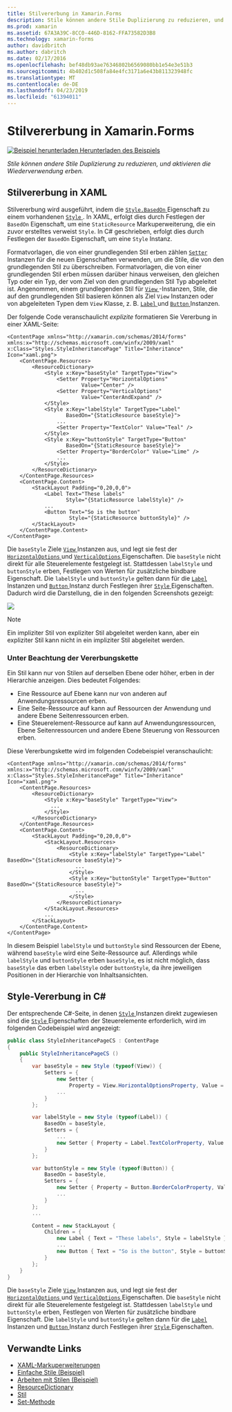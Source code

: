 ```yaml
---
title: Stilvererbung in Xamarin.Forms
description: Stile können andere Stile Duplizierung zu reduzieren, und aktivieren die Wiederverwendung erben. In diesem Artikel wird erläutert, wie stilvererbung in einer Xamarin.Forms-Anwendung ausgeführt wird.
ms.prod: xamarin
ms.assetid: 67A3A39C-8CC0-446D-8162-FFA73582D3B8
ms.technology: xamarin-forms
author: davidbritch
ms.author: dabritch
ms.date: 02/17/2016
ms.openlocfilehash: bef48db93ae76346802b6569080bb1e54e3e51b3
ms.sourcegitcommit: 4b402d1c508fa84e4fc3171a6e43b811323948fc
ms.translationtype: MT
ms.contentlocale: de-DE
ms.lasthandoff: 04/23/2019
ms.locfileid: "61394011"
---
```

# <a name="style-inheritance-in-xamarinforms"></a>Stilvererbung in Xamarin.Forms

[![Beispiel herunterladen](~/media/shared/download.png) Herunterladen des Beispiels](https://developer.xamarin.com/samples/xamarin-forms/UserInterface/Styles/BasicStyles/)

_Stile können andere Stile Duplizierung zu reduzieren, und aktivieren die Wiederverwendung erben._

## <a name="style-inheritance-in-xaml"></a>Stilvererbung in XAML

Stilvererbung wird ausgeführt, indem die [ `Style.BasedOn` ](xref:Xamarin.Forms.Style.BasedOn) Eigenschaft zu einem vorhandenen [ `Style` ](xref:Xamarin.Forms.Style). In XAML, erfolgt dies durch Festlegen der `BasedOn` Eigenschaft, um eine `StaticResource` Markuperweiterung, die ein zuvor erstelltes verweist `Style`. In C# geschrieben, erfolgt dies durch Festlegen der `BasedOn` Eigenschaft, um eine `Style` Instanz.

Formatvorlagen, die von einer grundlegenden Stil erben zählen [ `Setter` ](xref:Xamarin.Forms.Setter) Instanzen für die neuen Eigenschaften verwenden, um die Stile, die von den grundlegenden Stil zu überschreiben. Formatvorlagen, die von einer grundlegenden Stil erben müssen darüber hinaus verweisen, den gleichen Typ oder ein Typ, der vom Ziel von den grundlegenden Stil Typ abgeleitet ist. Angenommen, einem grundlegenden Stil für [ `View` ](xref:Xamarin.Forms.View) -Instanzen, Stile, die auf den grundlegenden Stil basieren können als Ziel `View` Instanzen oder von abgeleiteten Typen dem `View` Klasse, z. B. [ `Label` ](xref:Xamarin.Forms.Label) und [ `Button` ](xref:Xamarin.Forms.Button) Instanzen.

Der folgende Code veranschaulicht *explizite* formatieren Sie Vererbung in einer XAML-Seite:

```xaml
<ContentPage xmlns="http://xamarin.com/schemas/2014/forms" xmlns:x="http://schemas.microsoft.com/winfx/2009/xaml" x:Class="Styles.StyleInheritancePage" Title="Inheritance" Icon="xaml.png">
    <ContentPage.Resources>
        <ResourceDictionary>
            <Style x:Key="baseStyle" TargetType="View">
                <Setter Property="HorizontalOptions"
                        Value="Center" />
                <Setter Property="VerticalOptions"
                        Value="CenterAndExpand" />
            </Style>
            <Style x:Key="labelStyle" TargetType="Label"
                   BasedOn="{StaticResource baseStyle}">
                ...
                <Setter Property="TextColor" Value="Teal" />
            </Style>
            <Style x:Key="buttonStyle" TargetType="Button"
                   BasedOn="{StaticResource baseStyle}">
                <Setter Property="BorderColor" Value="Lime" />
                ...
            </Style>
        </ResourceDictionary>
    </ContentPage.Resources>
    <ContentPage.Content>
        <StackLayout Padding="0,20,0,0">
            <Label Text="These labels"
                   Style="{StaticResource labelStyle}" />
            ...
            <Button Text="So is the button"
                    Style="{StaticResource buttonStyle}" />
        </StackLayout>
    </ContentPage.Content>
</ContentPage>
```

Die `baseStyle` Ziele [ `View` ](xref:Xamarin.Forms.View) Instanzen aus, und legt sie fest der [ `HorizontalOptions` ](xref:Xamarin.Forms.View.HorizontalOptions) und [ `VerticalOptions` ](xref:Xamarin.Forms.View.VerticalOptions) Eigenschaften. Die `baseStyle` nicht direkt für alle Steuerelemente festgelegt ist. Stattdessen `labelStyle` und `buttonStyle` erben, Festlegen von Werten für zusätzliche bindbare Eigenschaft. Die `labelStyle` und `buttonStyle` gelten dann für die [ `Label` ](xref:Xamarin.Forms.Label) Instanzen und [ `Button` ](xref:Xamarin.Forms.Button) Instanz durch Festlegen ihrer [ `Style` ](xref:Xamarin.Forms.VisualElement.Style) Eigenschaften. Dadurch wird die Darstellung, die in den folgenden Screenshots gezeigt:

[![](inheritance-images/style-inheritance.png)](inheritance-images/style-inheritance-large.png#lightbox)

> [!NOTE]
> Ein impliziter Stil von expliziter Stil abgeleitet werden kann, aber ein expliziter Stil kann nicht in ein impliziter Stil abgeleitet werden.

### <a name="respecting-the-inheritance-chain"></a>Unter Beachtung der Vererbungskette

Ein Stil kann nur von Stilen auf derselben Ebene oder höher, erben in der Hierarchie anzeigen. Dies bedeutet Folgendes:

- Eine Ressource auf Ebene kann nur von anderen auf Anwendungsressourcen erben.
- Eine Seite-Ressource auf kann auf Ressourcen der Anwendung und andere Ebene Seitenressourcen erben.
- Eine Steuerelement-Ressource auf kann auf Anwendungsressourcen, Ebene Seitenressourcen und andere Ebene Steuerung von Ressourcen erben.

Diese Vererbungskette wird im folgenden Codebeispiel veranschaulicht:

```xaml
<ContentPage xmlns="http://xamarin.com/schemas/2014/forms" xmlns:x="http://schemas.microsoft.com/winfx/2009/xaml" x:Class="Styles.StyleInheritancePage" Title="Inheritance" Icon="xaml.png">
    <ContentPage.Resources>
        <ResourceDictionary>
            <Style x:Key="baseStyle" TargetType="View">
              ...
            </Style>
        </ResourceDictionary>
    </ContentPage.Resources>
    <ContentPage.Content>
        <StackLayout Padding="0,20,0,0">
            <StackLayout.Resources>
                <ResourceDictionary>
                    <Style x:Key="labelStyle" TargetType="Label" BasedOn="{StaticResource baseStyle}">
                      ...
                    </Style>
                    <Style x:Key="buttonStyle" TargetType="Button" BasedOn="{StaticResource baseStyle}">
                      ...
                    </Style>
                </ResourceDictionary>
            </StackLayout.Resources>
            ...
        </StackLayout>
    </ContentPage.Content>
</ContentPage>
```

In diesem Beispiel `labelStyle` und `buttonStyle` sind Ressourcen der Ebene, während `baseStyle` wird eine Seite-Ressource auf. Allerdings while `labelStyle` und `buttonStyle` erben `baseStyle`, es ist nicht möglich, dass `baseStyle` das erben `labelStyle` oder `buttonStyle`, da ihre jeweiligen Positionen in der Hierarchie von Inhaltsansichten.

## <a name="style-inheritance-in-c35"></a>Style-Vererbung in C&#35;

Der entsprechende C#-Seite, in denen [ `Style` ](xref:Xamarin.Forms.Style) Instanzen direkt zugewiesen sind die [ `Style` ](xref:Xamarin.Forms.VisualElement.Style) Eigenschaften der Steuerelemente erforderlich, wird im folgenden Codebeispiel wird angezeigt:

```csharp
public class StyleInheritancePageCS : ContentPage
{
    public StyleInheritancePageCS ()
    {
        var baseStyle = new Style (typeof(View)) {
            Setters = {
                new Setter {
                    Property = View.HorizontalOptionsProperty, Value = LayoutOptions.Center    },
                ...
            }
        };

        var labelStyle = new Style (typeof(Label)) {
            BasedOn = baseStyle,
            Setters = {
                ...
                new Setter { Property = Label.TextColorProperty, Value = Color.Teal    }
            }
        };

        var buttonStyle = new Style (typeof(Button)) {
            BasedOn = baseStyle,
            Setters = {
                new Setter { Property = Button.BorderColorProperty, Value =    Color.Lime },
                ...
            }
        };
        ...

        Content = new StackLayout {
            Children = {
                new Label { Text = "These labels", Style = labelStyle },
                ...
                new Button { Text = "So is the button", Style = buttonStyle }
            }
        };
    }
}
```

Die `baseStyle` Ziele [ `View` ](xref:Xamarin.Forms.View) Instanzen aus, und legt sie fest der [ `HorizontalOptions` ](xref:Xamarin.Forms.View.HorizontalOptions) und [ `VerticalOptions` ](xref:Xamarin.Forms.View.VerticalOptions) Eigenschaften. Die `baseStyle` nicht direkt für alle Steuerelemente festgelegt ist. Stattdessen `labelStyle` und `buttonStyle` erben, Festlegen von Werten für zusätzliche bindbare Eigenschaft. Die `labelStyle` und `buttonStyle` gelten dann für die [ `Label` ](xref:Xamarin.Forms.Label) Instanzen und [ `Button` ](xref:Xamarin.Forms.Button) Instanz durch Festlegen ihrer [ `Style` ](xref:Xamarin.Forms.VisualElement.Style) Eigenschaften.

## <a name="related-links"></a>Verwandte Links

- [XAML-Markuperweiterungen](~/xamarin-forms/xaml/xaml-basics/xaml-markup-extensions.md)
- [Einfache Stile (Beispiel)](https://developer.xamarin.com/samples/xamarin-forms/UserInterface/Styles/BasicStyles/)
- [Arbeiten mit Stilen (Beispiel)](https://developer.xamarin.com/samples/xamarin-forms/WorkingWithStyles/)
- [ResourceDictionary](xref:Xamarin.Forms.ResourceDictionary)
- [Stil](xref:Xamarin.Forms.Style)
- [Set-Methode](xref:Xamarin.Forms.Setter)
